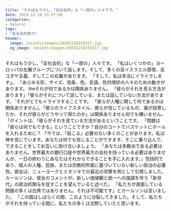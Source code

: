 ```yaml
---
title: "それはもう少し、「反社会的」な「一部の」人々です。"
date: 2019-12-10 15:57:00
categories:
- General
tags:
- "反社会的勢力"
header:
  image: /assets/images/20191210155317.jpg
  og_image: /assets/images/20191210155317.jpg
---
```


それはもう少し、「反社会的」な「一部の」人々です。 「私はいくつかの」ヨーロッパの左翼グループについて話します。そして、多くの反イスラエル感情、反ユダヤ主義、そしてこの右翼があります。 「そして、私は本当にイライラします」。 「あらゆる形、サイズ、信条、色、言語、性的嗜好の人々のための動きがあります。 theそれが何であるかは関係ありません。 「彼らがそれを見る方法があります」「彼らがそれについて話している、または話していない方法があります。 ‛それがとてもイライラすることです。 「彼らが人種に関して何であるかは関係ありません」、「彼らのライフスタイル、彼らが信じているもの、誰が投票したか、それが彼らがどうやって得たのか」は関係ありません何でも構いません。 「ポイントは、「彼らがそれを見ている方法があるということです。 「問題は「彼らは何でもできる」ということですか？自分のコートでバスケットにボールを入れるために？ 「今では、「起こる」必要のない多くのことがあります。私は神を信じています。あなたは何でも信じることができます、そこに乗り込んで、できることをしてお互いに助け合いましょう。 「あなたは多数派である必要はありません。世界最大の銀行口座や世界最大の会社を持っている必要はありませんが、一日の終わりにあなたはそれからできることを手に入れます。」包括的であり、個人の人種、民族、または宗教的所属に基づいていない新しい政治の必要性。彼女は、ニューヨークとミネソタでの最近の攻撃を例として引用しました。カールソンは、彼女のコメントが、新しい価値観と統一への強調を伴う「新世代」の政治的関与を促すことを望んでいると述べた。 「私たちが直面している問題の多くは白黒ではありません。それは不可能です」とカールソンは言いました。 「この国はしばらくの間、このように分裂してきました。そして、私たちがそれを持っている間に、私たちの多くは沈黙していたと思います。
